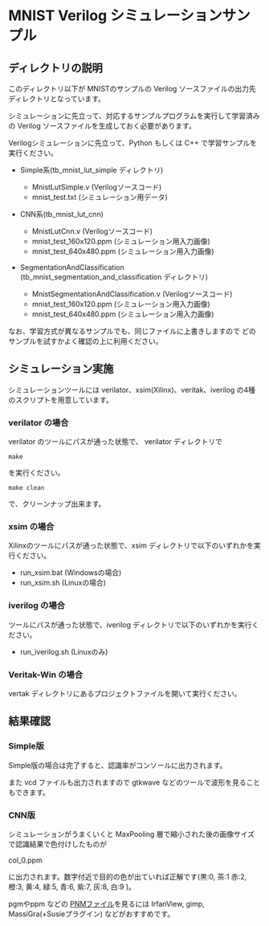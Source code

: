 # MNIST Verilog シミュレーションサンプル

## ディレクトリの説明

このディレクトリ以下が MNISTのサンプルの Verilog ソースファイルの出力先ディレクトリとなっています。

シミュレーションに先立って、対応するサンプルプログラムを実行して学習済みの
Verilog ソースファイルを生成しておく必要があります。

Verilogシミュレーションに先立って、Python もしくは C++ で学習サンプルを実行ください。


- Simple系(tb_mnist_lut_simple ディレクトリ)
  - MnistLutSimple.v  (Verilogソースコード)
  - mnist_test.txt    (シミュレーション用データ)

- CNN系(tb_mnist_lut_cnn)
  - MnistLutCnn.v  (Verilogソースコード)
  - mnist_test_160x120.ppm  (シミュレーション用入力画像)
  - mnist_test_640x480.ppm  (シミュレーション用入力画像)

- SegmentationAndClassification (tb_mnist_segmentation_and_classification ディレクトリ)
  - MnistSegmentationAndClassification.v  (Verilogソースコード)
  - mnist_test_160x120.ppm  (シミュレーション用入力画像)
  - mnist_test_640x480.ppm  (シミュレーション用入力画像)


なお、学習方式が異なるサンプルでも、同じファイルに上書きしますので
どのサンプルを試すかよく確認の上に利用ください。


## シミュレーション実施

シミュレーションツールには verilator、xsim(Xilinx)、veritak、iverilog の4種のスクリプトを用意しています。


### verilator の場合

verilator のツールにパスが通った状態で、 verilator ディレクトリで

```
make
```

を実行ください。

```
make clean
```

で、クリーンナップ出来ます。


### xsim の場合

Xilinxのツールにパスが通った状態で、xsim ディレクトリで以下のいずれかを実行ください。

- run_xsim.bat (Windowsの場合)
- run_xsim.sh (Linuxの場合)


### iverilog の場合

ツールにパスが通った状態で、iverilog ディレクトリで以下のいずれかを実行ください。

- run_iverilog.sh (Linuxのみ)

### Veritak-Win の場合

vertak ディレクトリにあるプロジェクトファイルを開いて実行ください。



## 結果確認

### Simple版

Simple版の場合は完了すると、認識率がコンソールに出力されます。

また vcd ファイルも出力されますので gtkwave などのツールで波形を見ることもできます。

### CNN版

シミュレーションがうまくいくと MaxPooling 層で縮小された後の画像サイズで認識結果で色付けしたものが

col_0.ppm

に出力されます。数字付近で目的の色が出ていれば正解です(黒:0, 茶:1 赤:2, 橙:3, 黄:4, 緑:5, 青:6, 紫:7, 灰:8, 白:9 )。

 pgmやppm などの [PNMファイル](https://en.wikipedia.org/wiki/Netpbm)を見るには IrfanView, gimp, MassiGra(+Susieプラグイン) などがおすすめです。


